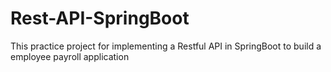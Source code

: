 # Rest-API-SpringBoot

This practice project for implementing a Restful API in SpringBoot to build a employee payroll application
